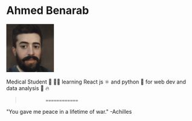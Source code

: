 
# Ahmed Benarab
<img src="assets/ahmedimg.jpg"
     alt="Ahmed img"
     style="float: center; height: 25%; width: 25%;background-color: powderblue" />


Medical Student 💊 👨‍🔬 learning React js ⚛️  and python 🐍 for web dev and data analysis 🔣 🔥

>              ============


"You gave me peace in a lifetime of war." -Achilles
